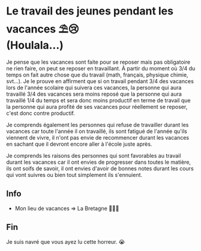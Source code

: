 # Le travail des jeunes pendant les vacances ⛱️😢</br>  (Houlala...)

Je pense que les vacances sont faite pour se reposer mais pas obligatoire ne rien faire, on peut se reposer en travaillant. À partir du moment où 3/4 du temps on fait autre chose que du travail (math, français, physique chimie, svt...). Je le prouve en affirment que si on travail pendant 3/4 des vacances lors de l'année scolaire qui suivera ces vacances, la personne qui aura travaillé 3/4 des vacances sera moins reposé que la personne qui aura travaillé 1/4 du temps et sera donc moins productif en terme de travail que la personne qui aura profité de ses vacances pour réellement se reposer, c'est donc contre productif.

Je comprends également les personnes qui refuse de travailler durant les vacances car toute l'année il on travaillé, ils sont fatigué de l'année qu'ils viennent de vivre, il n'ont pas envie de recommencer durant les vacances en sachant que il devront encore aller à l'école juste après.

Je comprends les raisons des personnes qui sont favorables au travail durant les vacances car il ont envies de progresser dans toutes le matière, ils ont soifs de savoir, il ont envies d'avoir de bonnes notes durant les cours qui vont suivres ou bien tout simplement ils s'ennuient. 
## Info
- Mon lieu de vacances => La Bretagne 🧨🇨🇵

## Fin
Je suis navré que vous ayez lu cette horreur. 😭
 
